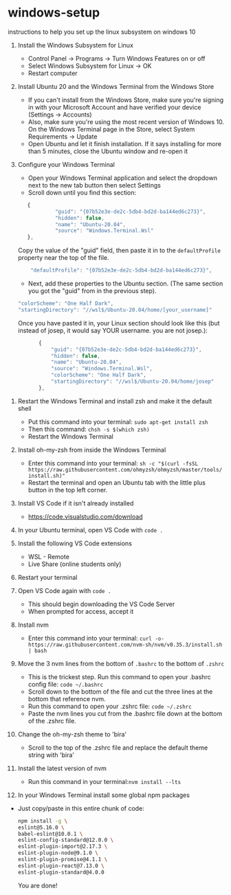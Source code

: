 # windows-setup
instructions to help you set up the linux subsystem on windows 10

1. Install the Windows Subsystem for Linux
    - Control Panel -> Programs -> Turn Windows Features on or off
    - Select Windows Subsystem for Linux -> OK
    - Restart computer

1. Install Ubuntu 20 and the Windows Terminal from the Windows Store
    - If you can't install from the Windows Store, make sure you're signing in with your Microsoft Account and have verified your device (Settings -> Accounts)
    - Also, make sure you're using the most recent version of Windows 10. On the Windows Terminal page in the Store, select System Requirements -> Update
    - Open Ubuntu and let it finish installation. If it says installing for more than 5 minutes, close the Ubuntu window and re-open it

1. Configure your Windows Terminal
    - Open your Windows Terminal application and select the dropdown next to the new tab button then select Settings
    - Scroll down until you find this section:
 
    ```js
       {
                "guid": "{07b52e3e-de2c-5db4-bd2d-ba144ed6c273}",
                "hidden": false,
                "name": "Ubuntu-20.04",
                "source": "Windows.Terminal.Wsl"
       },
    ```

    Copy the value of the "guid" field, then paste it in to the `defaultProfile` property near the top of the file.
    
    ```js
        "defaultProfile": "{07b52e3e-de2c-5db4-bd2d-ba144ed6c273}",
    ```
    
    - Next, add these properties to the Ubuntu section. (The same section you got the "guid" from in the previous step).

    ```js
    "colorScheme": "One Half Dark",
    "startingDirectory": "//wsl$/Ubuntu-20.04/home/[your_username]"
    ```

    Once you have pasted it in, your Linux section should look like this (but instead of josep, it would say YOUR username. you are not josep.):

  ```js
            {
                "guid": "{07b52e3e-de2c-5db4-bd2d-ba144ed6c273}",
                "hidden": false,
                "name": "Ubuntu-20.04",
                "source": "Windows.Terminal.Wsl",
                "colorScheme": "One Half Dark",
                "startingDirectory": "//wsl$/Ubuntu-20.04/home/josep"
            },
  ```

1. Restart the Windows Terminal and install zsh and make it the default shell
    - Put this command into your terminal: `sudo apt-get install zsh`
    - Then this command: `chsh -s $(which zsh)`
    - Restart the Windows Terminal
    
1. Install oh-my-zsh from inside the Windows Terminal
    - Enter this command into your terminal: `sh -c "$(curl -fsSL https://raw.githubusercontent.com/ohmyzsh/ohmyzsh/master/tools/install.sh)"`
    - Restart the terminal and open an Ubuntu tab with the little plus button in the top left corner. 
    
1. Install VS Code if it isn't already installed
    - https://code.visualstudio.com/download
    
1. In your Ubuntu terminal, open VS Code with `code .`

1. Install the following VS Code extensions
    - WSL - Remote
    - Live Share (online students only)
    
1. Restart your terminal

1. Open VS Code again with `code .`
    - This should begin downloading the VS Code Server
    - When prompted for access, accept it
    
1. Install nvm
    - Enter this command into your terminal: `curl -o- https://raw.githubusercontent.com/nvm-sh/nvm/v0.35.3/install.sh | bash`
    
1. Move the 3 nvm lines from the bottom of `.bashrc` to the bottom of `.zshrc`
    - This is the trickest step. Run this command to open your .bashrc config file: `code ~/.bashrc`
    - Scroll down to the bottom of the file and cut the three lines at the bottom that reference nvm.
    - Run this command to open your .zshrc file: `code ~/.zshrc`
    - Paste the nvm lines you cut from the .bashrc file down at the bottom of the .zshrc file.

1. Change the oh-my-zsh theme to 'bira'
    - Scroll to the top of the .zshrc file and replace the default theme string with 'bira'
    
1. Install the latest version of nvm 
    - Run this command in your terminal:`nvm install --lts`
    
1. In your Windows Terminal install some global npm packages
 - Just copy/paste in this entire chunk of code:
 
    ```sh
    npm install -g \
    eslint@5.16.0 \
    babel-eslint@10.0.1 \
    eslint-config-standard@12.0.0 \
    eslint-plugin-import@2.17.3 \
    eslint-plugin-node@9.1.0 \
    eslint-plugin-promise@4.1.1 \
    eslint-plugin-react@7.13.0 \
    eslint-plugin-standard@4.0.0
    ```
    
    You are done!
    
